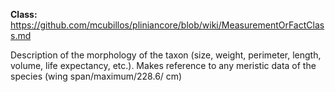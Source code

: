 **Class:**  https://github.com/mcubillos/pliniancore/blob/wiki/MeasurementOrFactClass.md

Description of the morphology of the taxon (size, weight, perimeter, length, volume, life expectancy, etc.). Makes reference to any meristic data of the species (wing span/maximum/228.6/ cm)
